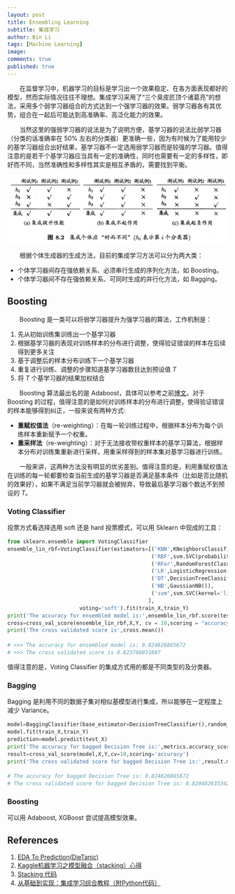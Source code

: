 ```yaml
---
layout: post
title: Ensembling Learning
subtitle: 集成学习
author: Bin Li
tags: [Machine Learning]
image: 
comments: true
published: true
---
```


　　在监督学习中，机器学习的目标是学习出一个效果稳定、在各方面表现都好的模型，然而实际情况往往不理想。集成学习采用了“三个臭皮匠顶个诸葛亮”的想法，采用多个弱学习器组合的方式达到一个强学习器的效果。弱学习器各有其优势，组合在一起后可能达到高准确率、高泛化能力的效果。

　　当然这里的强弱学习器的说法是为了说明方便，基学习器的说法比弱学习器（分类的话准确率在 50% 左右的分类器）更准确一些，因为有时候为了能用较少的基学习器组合出好结果，基学习器不一定选用弱学习器而是较强的学习器。值得注意的是若干个基学习器应当具有一定的准确性，同时也需要有一定的多样性，即好而不同，当然准确性和多样性其实是相互矛盾的，需要找到平衡。

<p align="center">
<img width="" src="/img/media/15575546857251.jpg">
</p>

　　根据个体生成器的生成方法，目前的集成学习方法可以分为两大类：
* 个体学习器间存在强依赖关系、必须串行生成的序列化方法，如 Boosting。
* 个体学习器间不存在强依赖关系、可同时生成的并行化方法，如 Bagging。

## Boosting
　　Boosting 是一类可以将弱学习器提升为强学习器的算法，工作机制是：
1. 先从初始训练集训练出一个基学习器
2. 根据基学习器的表现对训练样本的分布进行调整，使得验证错误的样本在后续得到更多关注
3. 基于调整后的样本分布训练下一个基学习器
4. 重复进行训练、调整的步骤知道基学习器数目达到预设值 $T$
5. 将 $T$ 个基学习器的结果加权结合

　　Boosting 算法最出名的是 Adaboost，具体可以参考之前[博文](https://binlidaily.github.io/2018-10-29-adaboost/)。对于 Boosting 的过程，值得注意的是如何对训练样本的分布进行调整，使得验证错误的样本能够得到纠正，一般来说有两种方式:
* **重赋权值法**（re-weighting）：在每一轮训练过程中，根据样本分布为每个训练样本重新赋予一个权重。
* **重采样法**（re-weighting）：对于无法接收带权重样本的基学习算法，根据样本分布对训练集重新进行采样，用重采样得到的样本集对基学习器进行训练。

　　一般来讲，这两种方法没有明显的优劣差别。值得注意的是，利用重赋权值法在训练的每一轮都要检查当前生成的基学习器是否满足基本条件（比如是否比随机的效果好），如果不满足当前学习器就会被抛弃，导致最后基学习器个数达不到预设的 $T$。


### Voting Classifier
投票方式看选择选用 soft 还是 hard 投票模式，可以用 Sklearn 中现成的工具：
```python
from sklearn.ensemble import VotingClassifier
ensemble_lin_rbf=VotingClassifier(estimators=[('KNN',KNeighborsClassifier(n_neighbors=10)),
                                              ('RBF',svm.SVC(probability=True,kernel='rbf',C=0.5,gamma=0.1)),
                                              ('RFor',RandomForestClassifier(n_estimators=500,random_state=0)),
                                              ('LR',LogisticRegression(C=0.05)),
                                              ('DT',DecisionTreeClassifier(random_state=0)),
                                              ('NB',GaussianNB()),
                                              ('svm',svm.SVC(kernel='linear',probability=True))
                                             ], 
                       voting='soft').fit(train_X,train_Y)
print('The accuracy for ensembled model is:',ensemble_lin_rbf.score(test_X,test_Y))
cross=cross_val_score(ensemble_lin_rbf,X,Y, cv = 10,scoring = "accuracy")
print('The cross validated score is',cross.mean())

# >>> The accuracy for ensembled model is: 0.824626865672
# >>> The cross validated score is 0.823766031097
```

值得注意的是，Voting Classifier 的集成方式用的都是不同类型的及分类器。


### Bagging
Bagging 是利用不同的数据子集对相似基模型进行集成，所以能够在一定程度上减少 Variance。
```python
model=BaggingClassifier(base_estimator=DecisionTreeClassifier(),random_state=0,n_estimators=100)
model.fit(train_X,train_Y)
prediction=model.predict(test_X)
print('The accuracy for bagged Decision Tree is:',metrics.accuracy_score(prediction,test_Y))
result=cross_val_score(model,X,Y,cv=10,scoring='accuracy')
print('The cross validated score for bagged Decision Tree is:',result.mean())

# The accuracy for bagged Decision Tree is: 0.824626865672
# The cross validated score for bagged Decision Tree is: 0.820482635342
```

### Boosting
可以用 Adaboost, XGBoost 尝试提高模型效果。

## References
1. [EDA To Prediction(DieTanic)](https://www.kaggle.com/ash316/eda-to-prediction-dietanic)
2. [Kaggle机器学习之模型融合（stacking）心得](https://zhuanlan.zhihu.com/p/26890738)
3. [Stacking 代码](https://blog.csdn.net/qq1483661204/article/details/80157365)
4. [从基础到实现：集成学习综合教程（附Python代码）](https://www.jiqizhixin.com/articles/2018-07-28-3)